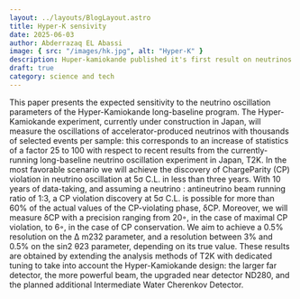 ```yaml
---
layout: ../layouts/BlogLayout.astro
title: Hyper-K sensivity
date: 2025-06-03
author: Abderrazaq EL Abassi
image: { src: "/images/hk.jpg", alt: "Hyper-K" }
description: Huper-kamiokande published it's first result on neutrinos oscillation of the Hyper-K long-baseline
draft: true
category: science and tech
---
```


This paper presents the expected sensitivity to the neutrino oscillation parameters of the Hyper-Kamiokande long-baseline program. The Hyper-Kamiokande experiment, currently under construction in Japan, will measure the oscillations of accelerator-produced neutrinos with thousands of selected events per sample: this corresponds to an increase of statistics of a factor 25 to 100 with respect to recent results from the currently-running long-baseline neutrino oscillation experiment in Japan, T2K. In the most favorable scenario we will achieve the discovery of ChargeParity (CP) violation in neutrino oscillation at 5σ C.L. in less than three years. With 10 years of data-taking, and assuming a neutrino : antineutrino beam running ratio of 1:3, a CP violation discovery at 5σ C.L. is possible for more than 60% of the actual values of the CP-violating phase, δCP. Moreover, we will measure δCP with a precision ranging from 20◦, in the case of maximal CP violation, to 6◦, in the case of CP conservation. We aim to achieve a 0.5% resolution on the ∆ m232 parameter, and a resolution between 3% and 0.5% on the sin2 θ23 parameter, depending on its true value. These results are obtained by extending the analysis methods of T2K with dedicated tuning to take into account the Hyper-Kamiokande design: the larger far detector, the more powerful beam, the upgraded near detector ND280, and the planned additional Intermediate Water Cherenkov Detector.
